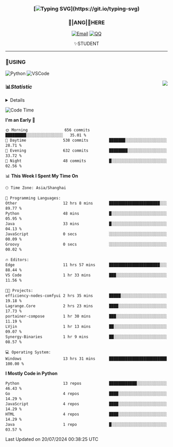 <div align="center">


### [![Typing SVG](https://readme-typing-svg.herokuapp.com?size=25&duration=2500&color=8C43EA&vCenter=true&width=200&height=40&lines=%F0%9F%8C%B1ANGJustinl%F0%9F%8C%B1+!)](https://git.io/typing-svg)


### 🥛|**ANG**|🥛HERE



[![Email](https://img.shields.io/badge/Email-ANGJustin@163.com-6A5ACD?style=flat-square&logoColor=fff)](mailto:ANGJustinl@163.com)
[![QQ](https://img.shields.io/badge/QQ-77139032-98FB98?style=flat-square&logoColor=fff)](https://qm.qq.com/cgi-bin/qm/qr?k=mcs-cON_aPNfc3hO8-H7lWJHDX-5nKr7&noverify=0)




✨STUDENT 

</div>

---

### 🎨USING

![Python](https://img.shields.io/badge/-Python-blue?style=flat-square&logo=Python&logoColor=fff)
![VSCode](https://img.shields.io/badge/-VSCode-blue?style=flat-square&logo=visualstudiocode&logoColor=fff)


<a href="#">
  <img align="right" src="https://github-readme-stats.vercel.app/api?username=ANGJustinl&count_private=true&show_icons=true&hide_border=true&bg_color=15,f2f7fd,E0EAFC" />
</a>




### 📊*Statistic* 

<details>

<p align="center">
   <img src="github-metrics.svg" alt="typing-svg">
</p>

[![Github activity graph](https://github-readme-activity-graph.angforever.top/graph?username=ANGJustinl&theme=dracula)](https://github.com/ANGJustinl/ANGJustinl)
![image](https://github.com/ANGJustinl/ANGJustinl/assets/96008766/f6c957b8-b907-482a-8804-4c1f944d4b60)
</details>

<!--START_SECTION:waka-->
![Code Time](http://img.shields.io/badge/Code%20Time-209%20hrs-blue)

**I'm an Early 🐤** 

```text
🌞 Morning                656 commits         █████████░░░░░░░░░░░░░░░░   35.01 % 
🌆 Daytime                538 commits         ███████░░░░░░░░░░░░░░░░░░   28.71 % 
🌃 Evening                632 commits         ████████░░░░░░░░░░░░░░░░░   33.72 % 
🌙 Night                  48 commits          █░░░░░░░░░░░░░░░░░░░░░░░░   02.56 % 
```


📊 **This Week I Spent My Time On** 

```text
🕑︎ Time Zone: Asia/Shanghai

💬 Programming Languages: 
Other                    12 hrs 8 mins       ██████████████████████░░░   89.77 % 
Python                   48 mins             █░░░░░░░░░░░░░░░░░░░░░░░░   05.95 % 
Java                     33 mins             █░░░░░░░░░░░░░░░░░░░░░░░░   04.13 % 
JavaScript               0 secs              ░░░░░░░░░░░░░░░░░░░░░░░░░   00.09 % 
Groovy                   0 secs              ░░░░░░░░░░░░░░░░░░░░░░░░░   00.02 % 

🔥 Editors: 
Edge                     11 hrs 57 mins      ██████████████████████░░░   88.44 % 
VS Code                  1 hr 33 mins        ███░░░░░░░░░░░░░░░░░░░░░░   11.56 % 

🐱‍💻 Projects: 
efficiency-nodes-comfyui 2 hrs 35 mins       █████░░░░░░░░░░░░░░░░░░░░   19.18 % 
Lagrange.Core            2 hrs 23 mins       ████░░░░░░░░░░░░░░░░░░░░░   17.73 % 
portainer-compose        1 hr 30 mins        ███░░░░░░░░░░░░░░░░░░░░░░   11.19 % 
LVjin                    1 hr 13 mins        ██░░░░░░░░░░░░░░░░░░░░░░░   09.07 % 
Synergy-Binaries         1 hr 9 mins         ██░░░░░░░░░░░░░░░░░░░░░░░   08.57 % 

💻 Operating System: 
Windows                  13 hrs 31 mins      █████████████████████████   100.00 % 
```

**I Mostly Code in Python** 

```text
Python                   13 repos            ████████████░░░░░░░░░░░░░   46.43 % 
Go                       4 repos             ████░░░░░░░░░░░░░░░░░░░░░   14.29 % 
JavaScript               4 repos             ████░░░░░░░░░░░░░░░░░░░░░   14.29 % 
HTML                     4 repos             ████░░░░░░░░░░░░░░░░░░░░░   14.29 % 
Java                     1 repo              █░░░░░░░░░░░░░░░░░░░░░░░░   03.57 % 
```




 Last Updated on 20/07/2024 00:38:25 UTC
<!--END_SECTION:waka-->
